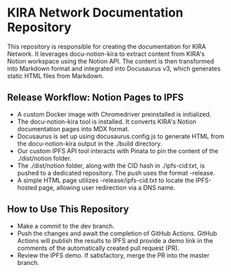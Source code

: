# KIRA Network Documentation Repository

This repository is responsible for creating the documentation for KIRA Network. It leverages docu-notion-kira to extract content from KIRA's Notion workspace using the Notion API. The content is then transformed into Markdown format and integrated into Docusaurus v3, which generates static HTML files from Markdown.

## Release Workflow: Notion Pages to IPFS

- A custom Docker image with Chromedriver preinstalled is initialized.
- The docu-notion-kira tool is installed. It converts KIRA's Notion documentation pages into MDX format.
- Docusaurus is set up using docusaurus.config.js to generate HTML from the docu-notion-kira output in the ./build directory.
- Our custom IPFS API tool interacts with Pinata to pin the content of the ./dist/notion folder.
- The ./dist/notion folder, along with the CID hash in ./ipfs-cid.txt, is pushed to a dedicated repository. The push uses the format <branch>-release.
- A simple HTML page utilizes <branch>-release/ipfs-cid.txt to locate the IPFS-hosted page, allowing user redirection via a DNS name.

## How to Use This Repository

- Make a commit to the dev branch.
- Push the changes and await the completion of GitHub Actions.
GitHub Actions will publish the results to IPFS and provide a demo link in the comments of the automatically created pull request (PR).
- Review the IPFS demo. If satisfactory, merge the PR into the master branch.